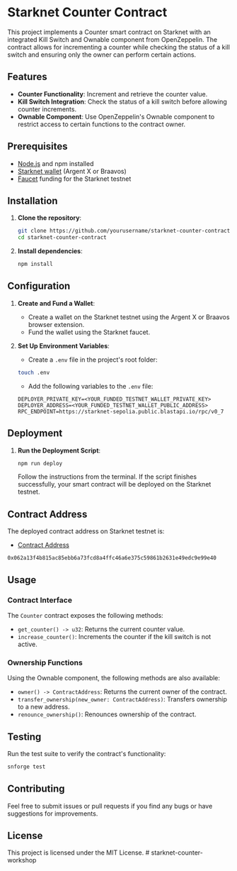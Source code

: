 # Starknet Counter Contract

This project implements a Counter smart contract on Starknet with an integrated Kill Switch and Ownable component from OpenZeppelin. The contract allows for incrementing a counter while checking the status of a kill switch and ensuring only the owner can perform certain actions.

## Features

- **Counter Functionality**: Increment and retrieve the counter value.
- **Kill Switch Integration**: Check the status of a kill switch before allowing counter increments.
- **Ownable Component**: Use OpenZeppelin's Ownable component to restrict access to certain functions to the contract owner.

## Prerequisites

- [Node.js](https://nodejs.org/) and npm installed
- [Starknet wallet](https://chrome.google.com/webstore/detail/argent-x/dlcobpjiigpikoobohmabehhmhfoodbb) (Argent X or Braavos)
- [Faucet](https://faucet.goerli.starknet.io/) funding for the Starknet testnet

## Installation

1. **Clone the repository**:
    ```bash
    git clone https://github.com/yourusername/starknet-counter-contract.git
    cd starknet-counter-contract
    ```

2. **Install dependencies**:
    ```bash
    npm install
    ```

## Configuration

1. **Create and Fund a Wallet**:
    - Create a wallet on the Starknet testnet using the Argent X or Braavos browser extension.
    - Fund the wallet using the Starknet faucet.

2. **Set Up Environment Variables**:
    - Create a `.env` file in the project's root folder:
    ```bash
    touch .env
    ```

    - Add the following variables to the `.env` file:
    ```
    DEPLOYER_PRIVATE_KEY=<YOUR_FUNDED_TESTNET_WALLET_PRIVATE_KEY>
    DEPLOYER_ADDRESS=<YOUR_FUNDED_TESTNET_WALLET_PUBLIC_ADDRESS>
    RPC_ENDPOINT=https://starknet-sepolia.public.blastapi.io/rpc/v0_7
    ```

## Deployment

1. **Run the Deployment Script**:
    ```bash
    npm run deploy
    ```

    Follow the instructions from the terminal. If the script finishes successfully, your smart contract will be deployed on the Starknet testnet.

## Contract Address

The deployed contract address on Starknet testnet is: 
- [Contract Address](https://sepolia.starkscan.co/contract/0x062a13f4b815ac85ebb6a73fcd8a4ffc46a6e375c59861b2631e49edc9e99e40)
```
0x062a13f4b815ac85ebb6a73fcd8a4ffc46a6e375c59861b2631e49edc9e99e40
```

## Usage

### Contract Interface

The `Counter` contract exposes the following methods:

- `get_counter() -> u32`: Returns the current counter value.
- `increase_counter()`: Increments the counter if the kill switch is not active.

### Ownership Functions

Using the Ownable component, the following methods are also available:

- `owner() -> ContractAddress`: Returns the current owner of the contract.
- `transfer_ownership(new_owner: ContractAddress)`: Transfers ownership to a new address.
- `renounce_ownership()`: Renounces ownership of the contract.

## Testing

Run the test suite to verify the contract's functionality:

```bash
snforge test
```

## Contributing

Feel free to submit issues or pull requests if you find any bugs or have suggestions for improvements.

## License

This project is licensed under the MIT License.
#   s t a r k n e t - c o u n t e r - w o r k s h o p  
 